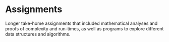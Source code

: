 
# Assignments

Longer take-home assignments that included mathematical analyses and proofs of complexity and run-times, as well as programs to explore different data structures and algorithms.


